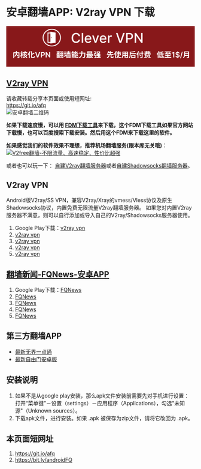 # 安卓翻墙APP: V2ray VPN 下载
[![](https://github.com/vpn-wiki/fanqiang/blob/master/vpn-wiki/clever-vpn.png)](https://www.clever-vpn.net)

[V2ray VPN](#v-2-ray-vpn)
---------------------------------------------------------------------------

请收藏转载分享本页面或使用短网址:  
https://git.io/afq  
![安卓翻墙二维码](https://user-images.githubusercontent.com/4361923/71604745-0ca29f00-2b9f-11ea-9c16-680145d7699a.jpg)

**如果下载速度慢，可以用 [FDM下载工具](https://www.freedownloadmanager.org/zh/)来下载，这个FDM下载工具如果官方网站下载慢，也可以百度搜索下载安装。然后用这个FDM来下载这里的软件。**

**如果感觉我们的软件效果不理想，推荐机场翻墙服务(跟本库无关哦)**：  
[![V2free翻墙-不限流量、高速稳定、性价比超强](https://raw.githubusercontent.com/bannedbook/fanqiang/master/v2ss/images/v2free.jpg)](https://github.com/vpn-wiki/fanqiang/wiki/V2ray%E6%9C%BA%E5%9C%BA)  

或者也可以玩一下：
[自建V2ray翻墙服务器](https://github.com/vpn-wiki/fanqiang/blob/master/v2ss/%E8%87%AA%E5%BB%BAV2ray%E6%9C%8D%E5%8A%A1%E5%99%A8%E7%AE%80%E6%98%8E%E6%95%99%E7%A8%8B.md)或者[自建Shadowsocks翻墙服务器](https://github.com/vpn-wiki/fanqiang/blob/master/v2ss/%E8%87%AA%E5%BB%BAShadowsocks%E6%9C%8D%E5%8A%A1%E5%99%A8%E7%AE%80%E6%98%8E%E6%95%99%E7%A8%8B.md)。  

## V2ray VPN<a name="v-2-ray-vpn"></a>

Android版V2ray/SS VPN，兼容V2ray/Xray的vmess/Vless协议及原生Shadowsocks协议，内置免费无限流量V2ray翻墙服务器。 如果您对内置V2ray服务器不满意，则可以自行添加或导入自己的V2ray/Shadowsocks服务器使用。
	
1.  Google Play下载：[v2ray vpn](https://play.google.com/store/apps/details?id=free.v2ray.proxy.VPN)
2.  [v2ray vpn](https://d1a.88888811.xyz/v2ray.vpn-universal-release.apk)
3.  [v2ray vpn](https://d1.88888811.xyz/v2ray.vpn-universal-release.apk)
4.  [v2ray vpn](https://d2.88888811.xyz/v2ray.vpn-universal-release.apk)
5.  [v2ray vpn](https://github.com/vpn-wiki/v2ray.vpn/releases)

## [翻墙新闻-FQNews-安卓APP](https://github.com/vpn-wiki/fanqiang/tree/master/fqnews2)
1.  Google Play下载：[FQNews](https://play.google.com/store/apps/details?id=jww.feed.fqnews)
2.  [FQNews](https://d1a.88888811.xyz/jinwen.apk)
3.  [FQNews](https://d1.88888811.xyz/jinwen.apk)
4.  [FQNews](https://d2.88888811.xyz/jinwen.apk)
5.  [FQNews](https://github.com/vpn-wiki/fanqiang/releases)
	
## 第三方翻墙APP
	
*   [最新无界一点通](https://s3.amazonaws.com/wujie/um.apk)
*   [最新自由门安卓版](https://git.io/fgma)

## 安装说明

1.  如果不是从google play安装，那么apk文件安装前需要先对手机进行设置： 打开“菜单键”－设置（settings）－应用程序（Applications），勾选"未知源"（Unknown sources）。
2.  下载apk文件，进行安装。如果 .apk 被保存为zip文件，请将它改回为 .apk。

## 本页面短网址

1. https://git.io/afq
2. https://bit.ly/androidFQ 

